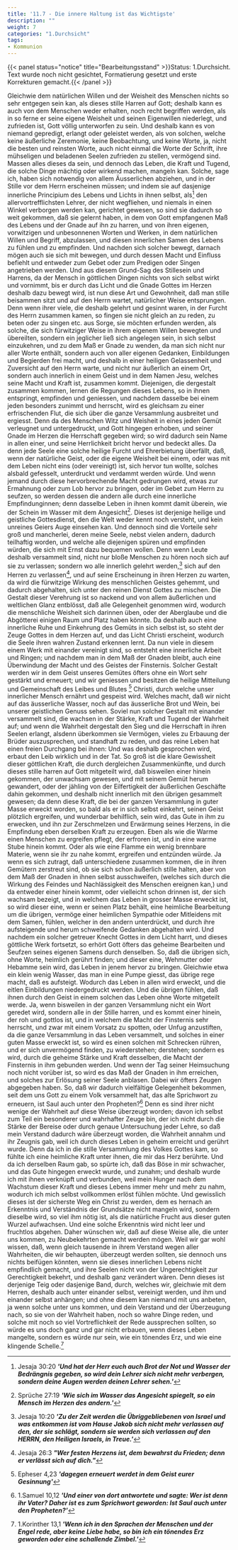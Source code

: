 ```yaml
---
title: '11.7 - Die innere Haltung ist das Wichtigste'
description: ""
weight: 7
categories: "1.Durchsicht"
tags:
- Kommunion
---
```


{{< panel status="notice" title="Bearbeitungsstand" >}}Status: 1.Durchsicht.
Text wurde noch nicht gesichtet, Formatierung gesetzt und erste Korrekturen gemacht.{{< /panel >}}


Gleichwie dem natürlichen Willen und der<!-- Seite 490 -->
Weisheit des Menschen nichts so sehr entgegen
sein kan, als dieses stille Harren auf Gott;
deshalb kann es auch von dem Menschen weder erhalten,
noch recht begriffen werden, als in so ferne er seine eigene
Weisheit und seinen Eigenwillen niederlegt, und
zufrieden ist, Gott völlig unterworfen zu sein. Und
deshalb kann es von niemand gepredigt, erlangt
oder geleistet werden, als von solchen, welche keine
äußerliche Zeremonie, keine Beobachtung, und keine
Worte, ja, nicht die besten und reinsten Worte, auch
nicht einmal die Worte der Schrift, ihre mühseligen
und beladenen Seelen zufrieden zu stellen, vermögend
sind. Massen alles dieses da sein, und dennoch das
Leben, die Kraft und Tugend, die solche Dinge mächtig
oder wirkend machen, mangeln kan. Solche, sage
ich, haben sich notwendig von allem Äusserlichen abziehen,
und in der Stille vor dem Herrn erscheinen
müssen; und indem sie auf dasjenige innerliche Principium
des Lebens und Lichts in ihnen selbst, als[^k11r07]
den allervortrefflichsten Lehrer, der nicht wegfliehen,
und niemals in einen Winkel verborgen werden
kan, gerichtet gewesen, so sind sie dadurch so weit gekommen,
daß sie gelernt haben, in dem von Gott
empfangenen Maß des Lebens und der Gnade auf
ihn zu harren, und von ihren eigenen, vorwitzigen und
unbesonnenen Worten und Werken, in dem natürlichen
Willen und Begriff, abzulassen, und diesen innerlichen
Samen des Lebens zu fühlen und zu empfinden.
Und nachden sich solcher bewegt, darnach mögen
auch sie sich mit bewegen, und durch dessen Macht und
Einfluss befiehlt und entweder zum Gebet oder zum
Predigen oder Singen angetrieben werden. Und aus
diesem Grund-Sag des Stillesein und Harrens, da
der Mensch in göttlichen Dingen nichts von sich selbst
wirkt und vornimmt, bis er durch das Licht und
die Gnade Gottes im Herzen deshalb dazu bewegt wird,<!-- Seite 491 -->
ist nun diese Art und Gewohnheit, daß man
stille beisammen sitzt und auf den Herrn wartet, natürlicher
Weise entsprungen. Denn wenn ihrer viele,
die deshalb gelehrt und gesinnt waren, in der Furcht
des Herrn zusammen kamen, so fingen sie nicht gleich
an zu reden, zu beten oder zu singen etc. aus Sorge,
sie möchten erfunden werden, als solche, die sich fürwitziger
Weise in ihrem eigenem Willen bewegten und
übereilten, sondern ein jeglicher ließ sich angelegen
sein, in sich selbst einzukehren, und zu dem Maß er
Gnade zu wenden, da man sich nicht nur aller Worte
enthält, sondern auch von aller eigenen Gedanken, Einbildungen
und Begierden frei macht, und deshalb in einer
heiligen Gelassenheit und Zuversicht auf den Herrn
warte, und nicht nur äußerlich an einem Ort, sondern
auch innerlich in einem Geist und in dem Namen
Jesu, welches seine Macht und Kraft ist, zusammen
kommt. Diejenigen, die dergestalt zusammen
kommen, lernen die Regungen dieses Lebens, so
in ihnen entspringt, empfinden und geniessen, und
nachdem dasselbe bei einem jeden besonders zunimmt
und herrscht, wird es gleichsam zu einer erfrischenden
Flut, die sich über die ganze Versammlung
ausbreitet und ergiesst. Denn da des Menschen Witz
und Weisheit in eines jeden Gemüt verleugnet
und untergedruckt, und Gott hingegen erhoben, und
seiner Gnade im Herzen die Herrschaft gegeben wird;
so wird dadurch sein Name in allen einer, und seine
Herrlichkeit bricht hervor und bedeckt alles. Da
denn jede Seele eine solche heilige Furcht und Ehrerbietung
überfällt, daß, wenn der natürliche Geist,
oder die eigene Weisheit bei einem, oder was mit
dem Leben nicht eins (oder vereinigt) ist, sich hervor
tun wollte, solches alsbald gefesselt, unterdruckt und
verdammt werden würde. Und wenn jemand durch
diese hervorbrechende Macht gedrungen wird, etwas<!-- Seite 492 -->
zur Ermahnung oder zum Lob hervor zu bringen,
oder im Gebet zum Herrn zu seufzen, so werden dessen
die andern alle durch eine innerliche Empfindunginnen;
denn dasselbe Leben in ihnen kommt damit
überein, wie der Schein im Wasser mit dem Angesicht[^foot11-07-02].
Dieses ist derjenige heilige und geistliche
Gottesdienst, den die Welt weder kennt noch versteht,
und kein unreines Geiers Auge einsehen kan. Und
dennoch sind die Vorteile sehr groß und mancherlei,
deren meine Seele, nebst vielen andern, dadurch teilhaftig
worden, und welche alle diejenigen spüren und
empfinden würden, die sich mit Ernst dazu bequemen
wollen. Denn wenn Leute deshalb versammelt sind,
nicht nur bloße Menschen zu hören noch sich auf sie zu
verlassen; sondern wo alle innerlich gelehrt werden,[^foot11-07-03]
sich auf den Herren zu verlassen[^foot11-07-04], und auf seine
Erscheinung in ihren Herzen zu warten, da wird
die fürwitzige Wirkung des menschlichen Geistes gehemmt,
und dadurch abgehalten, sich unter den reinen
Dienst Gottes zu mischen. Die Gestalt dieser
Verehrung ist so nackend und von allem äußerlichen und
weltlichen Glanz entblösst, daß alle Gelegenheit
genommen wird, wodurch die menschliche Weisheit sich
darinnen üben, oder der Aberglaube und die Abgötterei
einigen Raum und Platz haben könnte. Da deshalb
auch eine innerliche Ruhe und Einkehrung des Gemüts
in sich selbst ist, so  steht der Zeuge Gottes
in dem Herzen auf, und das Licht Christi erscheint,
wodurch die Seele ihren wahren Zustand erkennen lernt.
Da nun viele in diesem einem Werk mit einander
vereinigt sind, so entsteht eine innerliche Arbeit
und Ringen; und nachdem man in dem Maß
der Gnaden bleibt, auch eine Überwindung der
Macht und des Geistes der Finsternis. Solcher Gestalt
werden wir in dem Geist unseres Gemütes öfters
ohne ein Wort sehr gestärkt und erneuert;<!-- Seite 493 -->
und wir geniessen und besitzen die heilige Mitteilung
und Gemeinschaft des Leibes und Blutes [^foot11-07-05]
Christi, durch welche unser innerlicher Mensch ernährt
und gespeist wird. Welches macht, daß wir
nicht auf das äusserliche Wasser, noch auf das äusserliche
Brot und Wein, bei unserer geistlichen
Genuss sehen. Soviel nun solcher Gestalt mit einander
versammelt sind, die wachsen in der Stärke,
Kraft und Tugend der Wahrheit auf; und wenn die
Wahrheit dergestalt den Sieg und die Herrschaft in
ihren Seelen erlangt, alsdenn überkommen sie Vermögen,
vieles zu Erbauung der Brüder auszusprechen,
und standhaft zu reden, und das reine Leben hat einen
freien Durchgang bei ihnen: Und was deshalb gesprochen
wird, erbaut den Leib wirklich und in der
Tat. So groß ist die klare Gewissheit dieser göttlichen
Kraft, die durch dergleichen Zusammenkünfte,
und durch dieses stille harren auf Gott mitgeteilt
wird, daß bisweilen einer hinein gekommen, der
unwachsam gewesen, und mit seinem Gemüt herum
gewandert, oder der jähling von der Eilfertigkeit der
äußerlichen Geschäfte dahin gekommen, und deshalb nicht
innerlich mit den übrigen gesammelt gewesen; da denn
diese Kraft, die bei der ganzen Versammlung in guter
Masse erweckt worden, so bald als er in sich selbst
einkehrt, seinen Geist plötzlich ergreifen, und wunderbar
behilflich, sein wird, das Gute in ihm zu
erwecken, und ihn zur Zerschmelzen und Erwärmung
seines Herzens, in die Empfindung eben derselben
Kraft zu erzeugen. Eben als wie die Warme einen
Menschen zu ergreifen pflegt, der erfroren ist, und
in eine warme Stube hinein kommt. Oder als wie
eine Flamme ein wenig brennbare Materie, wenn
sie ihr zu nahe kommt, ergreifen und entzünden würde.
Ja wenn es sich zutragt, daß unterschiedene zusammen
kommen, die in ihren Gemütern zerstreut sind,<!-- Seite 494 -->
ob sie sich schon äußerlich stille halten, aber von dem
Maß der Gnaden in ihnen selbst ausschweifen, (welches
sich durch die Wirkung des Feindes und Nachlässigkeit
des Menschen ereignen kan,) und da entweder
einer hinein kommt, oder vielleicht schon drinnen
ist, der sich wachsam bezeigt, und in welchem das Leben
in grosser Masse erweckt ist, so wird dieser eine,
wenn er seinen Platz behält, eine heimliche Bearbeitung
um die übrigen, vermöge einer heimlichen Sympathie
oder Mitleidens mit dem Samen, fühlen,
welcher in den andern unterdrückt, und durch ihre aufsteigende
und herum schweifende Gedanken abgehalten
wird. Und nachdem ein solcher getreuer Knecht
Gottes in dem Licht harrt, und dieses göttliche
Werk fortsetzt, so erhört Gott öfters das geheime
Bearbeiten und Seufzen seines eigenen Samens
durch denselben. So, daß die übrigen sich, ohne
Worte, heimlich gerührt finden; und dieser eine,
Wehmutter oder Hebamme sein wird, das Leben
in jenem hervor zu bringen. Gleichwie etwa ein
klein wenig Wasser, das man in eine Pumpe giesst,
das übrige rege macht, daß es aufsteigt. Wodurch
das Leben in allen wird erweckt, und die eitlen Einbildungen
niedergedruckt werden. Und die übrigen
fühlen, daß ihnen durch den Geist in einem solchen
das Leben ohne Worte mitgeteilt werde. Ja,
wenn bisweilen in der ganzen Versammlung nicht ein
Wort geredet wird, sondern alle in der Stille harren,
und es kommt einer hinein, der roh und gottlos ist,
und in welchem die Macht der Finsternis sehr herrscht,
und zwar mit einem Vorsatz zu spotten, oder
Unfug anzustiften, da die ganze Versammlung in
das Leben versammelt, und solches in einer guten Masse
erweckt ist, so wird es einen solchen mit Schrecken
rühren, und er sich unvermögend finden, zu wiederstehen;<!-- Seite 495 -->
derstehen; sondern es wird, durch die geheime Stärke
und Kraft desselben, die Macht der Finsternis in
ihm gebunden werden. Und wenn der Tag seiner
Heimsuchung noch nicht vorüber ist, so wird es das
Maß der Gnaden in ihm erreichen, und solches zur
Erlösung seiner Seele anblasen. Dabei wir öfters
Zeugen abgegeben haben. So, daß wir dadurch
vielfältige Gelegenheit bekommen, seit dem uns Gott
zu einem Volk versammelt hat, das alte Sprichwort
zu erneuern, ist Saul auch unter den Propheten?[^foot11-07-06]
Denn es sind ihrer nicht wenige der Wahrheit auf
diese Weise überzeugt worden; davon ich selbst zum
Teil ein besonderer und wahrhafter Zeuge bin, der
ich nicht durch die Stärke der Bereise oder
durch genaue Untersuchung jeder Lehre, so daß mein
Verstand dadurch wäre überzeugt worden, die Wahrheit
annahm und ihr Zeugnis gab, weil ich durch dieses
Leben in geheim erreicht und gerührt wurde.
Denn da ich in die stille Versammlung des Volkes
Gottes kam, so fühlte ich eine heimliche Kraft unter
ihnen, die mir das Herz berührte. Und da ich
derselben Raum gab, so spürte ich, daß das Böse
in mir schwacher, und das Gute hingegen erweckt
wurde, und zunahm; und deshalb wurde ich mit ihnen
verknüpft und verbunden, weil mein Hunger nach dem
Wachstum dieser Kraft und dieses Lebens immer
mehr und mehr zu nahm, wodurch ich mich selbst vollkommen
erlöst fühlen möchte. Und gewisslich dieses
ist der sicherste Weg ein Christ zu werden, dem es hernach
an Erkenntnis und Verständnis der Grundsätze
nicht mangeln wird, sondern dieselbe wird, so viel ihm
nötig ist, als die natürliche Frucht aus dieser guten
Wurzel aufwachsen. Und eine solche Erkenntnis wird
nicht leer und fruchtlos abgehen. Daher wünschen
wir, daß auf diese Weise alle, die unter uns kommen,
zu Neubekehrten gemacht werden mögen. Weil wir<!-- Seite 496 -->
gar wohl wissen, daß, wenn gleich tausende in ihrem
Verstand wegen aller Wahrheiten, die wir behaupten,
überzeugt werden sollten, sie dennoch uns nichts
beifügen könnten, wenn sie dieses innerlichen Lebens
nicht empfindlich gemacht, und ihre Seelen nicht
von der Ungerechtigkeit zur Gerechtigkeit bekehrt, und
deshalb ganz verändert wären. Denn dieses ist derjenige
Teig oder dasjenige Band, durch, welches wir,
gleichwie mit dem Herren, deshalb auch unter einander
selbst, vereinigt werden, und ihm und einander
selbst anhängen; und ohne diesem kan niemand
mit uns anbeten, ja wenn solche unter uns kommen,
und dein Verstand und der Überzeugung nach, so
sie von der Wahrheit haben, noch so wahre Dinge
reden, und solche mit noch so viel Vortreflichkeit der
Rede aussprechen sollten, so würde es uns doch ganz
und gar nicht erbauen, wenn dieses Leben mangelte,
sondern es würde nur sein, wie ein tönendes Erz,
und wie eine klingende Schelle.[^foot11-07-07]

[^k11r07]: Jesaja 30:20 ***'Und hat der Herr euch auch Brot der Not und Wasser der Bedrängnis gegeben, so wird dein Lehrer sich nicht mehr verbergen, sondern deine Augen werden deinen Lehrer sehen.'***

[^foot11-07-02]: Sprüche 27:19 ***'Wie sich im Wasser das Angesicht spiegelt, so ein Mensch im Herzen des andern.'***

[^foot11-07-03]: Jesaja 10:20 ***'Zu der Zeit werden die Übriggebliebenen von Israel und was entkommen ist vom Hause Jakob sich nicht mehr verlassen auf den, der sie schlägt, sondern sie werden sich verlassen auf den HERRN, den Heiligen Israels, in Treue.'***

[^foot11-07-04]: Jesaja 26:3 ***"Wer festen Herzens ist, dem bewahrst du Frieden; denn er verlässt sich auf dich."***

[^foot11-07-05]: Epheser 4,23 ***'dagegen erneuert werdet in dem Geist eurer Gesinnung'***

[^foot11-07-06]: 1.Samuel 10,12 ***'Und einer von dort antwortete und sagte: Wer ist denn ihr Vater? Daher ist es zum Sprichwort geworden: Ist Saul auch unter den Propheten?'***

[^foot11-07-07]: 1.Korinther 13,1 ***'Wenn ich in den Sprachen der Menschen und der Engel rede, aber keine Liebe habe, so bin ich ein tönendes Erz geworden oder eine schallende Zimbel.'***